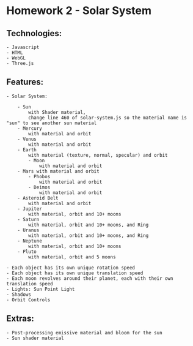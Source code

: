 # Homework 2 - Solar System

## Technologies:
    - Javascript
    - HTML
    - WebGL
    - Three.js

## Features:
    - Solar System:

        - Sun 
            with Shader material, 
            change line 460 of solar-system.js so the material name is "sun" to see another sun material
        - Mercury 
            with material and orbit 
        - Venus 
            with material and orbit
        - Earth 
            with material (texture, normal, specular) and orbit
            - Moon 
                with material and orbit
        - Mars with material and orbit
            - Phobos 
                with material and orbit
            - Deimos 
                with material and orbit
        - Asteroid Belt 
            with material and orbit
        - Jupiter 
            with material, orbit and 10+ moons
        - Saturn 
            with material, orbit and 10+ moons, and Ring
        - Uranus 
            with material, orbit and 10+ moons, and Ring
        - Neptune 
            with material, orbit and 10+ moons
        - Pluto 
            with material, orbit and 5 moons

    - Each object has its own unique rotation speed
    - Each object has its own unique translation speed
    - Each moon revolves around their planet, each with their own translation speed
    - Lights: Sun Point Light
    - Shadows
    - Orbit Controls

## Extras:
    - Post-processing emissive material and bloom for the sun
    - Sun shader material

